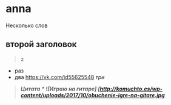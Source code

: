 # anna
Несколько слов
## второй заголовок
> z
* раз
* два
https://vk.com/id55625548
 <em> три
> <strong> Цитата
\*
![Играю на гитаре] [http://komuchto.es/wp-content/uploads/2017/10/obuchenie-igre-na-gitare.jpg

